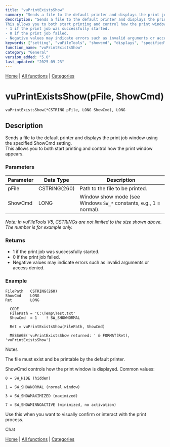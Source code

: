 ```yaml
---
title: "vuPrintExistsShow"
summary: "Sends a file to the default printer and displays the print job window using the specified ShowCmd setting."
description: "Sends a file to the default printer and displays the print job window using the specified ShowCmd setting.  
This allows you to both start printing and control how the print window appears. ### Parameters _Note: In vuFileTools V5, CSTRINGs are not limited to the size shown above. The number is for example only._ ### Returns
- 1 if the print job was successfully started.  
- 0 if the print job failed.  
- Negative values may indicate errors such as invalid arguments or access denied. ### Example Notes The file must exist and be printable by the default printer. ShowCmd controls how the print window is displayed. Common values:     0 = SW_HIDE (hidden)     1 = SW_SHOWNORMAL (normal window)     3 = SW_SHOWMAXIMIZED (maximized)     7 = SW_SHOWMINNOACTIVE (minimized, no activation) Use this when you want to visually confirm or interact with the print process. Chat [Home](../index.md) | [All functions](index.md) | [Categories](../categories/index.md)"
keywords: ["setting", "vuFileTools", "showcmd", "displays", "specified", "general", "default", "print", "window", "Clarion", "using", "vuprintexistsshow"]
function_name: "vuPrintExistsShow"
category: "General"
version_added: "5.0"
last_updated: "2025-09-23"
---
```


[Home](../index.md) | [All functions](index.md) | [Categories](../categories/index.md)

# vuPrintExistsShow(pFile, ShowCmd)

```Prototype
vuPrintExistsShow(*CSTRING pFile, LONG ShowCmd), LONG
```


## Description
Sends a file to the default printer and displays the print job window using the specified ShowCmd setting.  
This allows you to both start printing and control how the print window appears.

### Parameters

| Parameter | Data Type    | Description                                                                 |
|-----------|--------------|-----------------------------------------------------------------------------|
| pFile     | CSTRING(260) | Path to the file to be printed.                                             |
| ShowCmd   | LONG         | Window show mode (see Windows `SW_*` constants, e.g., 1 = normal).          |

_Note: In vuFileTools V5, CSTRINGs are not limited to the size shown above. The number is for example only._

### Returns
- 1 if the print job was successfully started.  
- 0 if the print job failed.  
- Negative values may indicate errors such as invalid arguments or access denied.

### Example

```Clarion
FilePath   CSTRING(260)
ShowCmd    LONG
Ret        LONG

  CODE
  FilePath = 'C:\Temp\Test.txt'
  ShowCmd  = 1    ! SW_SHOWNORMAL

  Ret = vuPrintExistsShow(FilePath, ShowCmd)

  MESSAGE('vuPrintExistsShow returned: ' & FORMAT(Ret), 'vuPrintExistsShow')

```
Notes

The file must exist and be printable by the default printer.

ShowCmd controls how the print window is displayed. Common values:

    0 = SW_HIDE (hidden)

    1 = SW_SHOWNORMAL (normal window)

    3 = SW_SHOWMAXIMIZED (maximized)

    7 = SW_SHOWMINNOACTIVE (minimized, no activation)

Use this when you want to visually confirm or interact with the print process.


Chat

[Home](../index.md) | [All functions](index.md) | [Categories](../categories/index.md)
